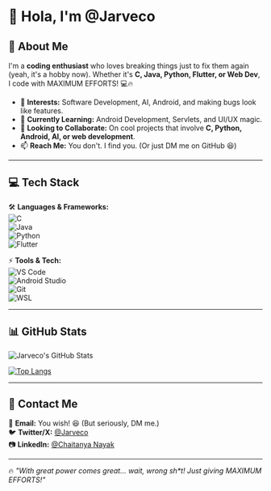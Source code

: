# 👋 Hola, I'm @Jarveco  

## 🚀 About Me  
I'm a **coding enthusiast** who loves breaking things just to fix them again (yeah, it's a hobby now). Whether it's **C, Java, Python, Flutter, or Web Dev**, I code with MAXIMUM EFFORTS! 💻🔥  

- 👀 **Interests:** Software Development, AI, Android, and making bugs look like features.  
- 🌱 **Currently Learning:** Android Development, Servlets, and UI/UX magic.  
- 💞️ **Looking to Collaborate:** On cool projects that involve **C, Python, Android, AI, or web development**.  
- 📫 **Reach Me:** You don't. I find you. (Or just DM me on GitHub 😆)  

---

## 💻 Tech Stack  
🛠️ **Languages & Frameworks:**  
![C](https://img.shields.io/badge/C-00599C?style=for-the-badge&logo=c&logoColor=white)  
![Java](https://img.shields.io/badge/Java-ED8B00?style=for-the-badge&logo=java&logoColor=white)  
![Python](https://img.shields.io/badge/Python-3776AB?style=for-the-badge&logo=python&logoColor=white)  
![Flutter](https://img.shields.io/badge/Flutter-02569B?style=for-the-badge&logo=flutter&logoColor=white)  

⚡ **Tools & Tech:**  
![VS Code](https://img.shields.io/badge/VSCode-007ACC?style=for-the-badge&logo=visual-studio-code&logoColor=white)  
![Android Studio](https://img.shields.io/badge/Android_Studio-3DDC84?style=for-the-badge&logo=android-studio&logoColor=white)  
![Git](https://img.shields.io/badge/Git-F05032?style=for-the-badge&logo=git&logoColor=white)  
![WSL](https://img.shields.io/badge/WSL-4D4D4D?style=for-the-badge&logo=linux&logoColor=white)  

---

## 📊 GitHub Stats  
![Jarveco's GitHub Stats](https://github-readme-stats.vercel.app/api?username=Jarveco&show_icons=true&theme=radical)  

[![Top Langs](https://github-readme-stats.vercel.app/api/top-langs/?username=Jarveco&layout=compact&theme=radical)](https://github.com/anuraghazra/github-readme-stats)  

---

## 📣 Contact Me  
📩 **Email:** You wish! 😆 (But seriously, DM me.)  
🐦 **Twitter/X:** [@Jarveco](https://x.com/Jarveco)  
📷 **LinkedIn:** [@Chaitanya Nayak](https:www.linkedin.com/in/chaitanya-nayak)  

---

🔥 _"With great power comes great... wait, wrong sh*t! Just giving MAXIMUM EFFORTS!"_  
